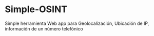 # Simple-OSINT
Simple herramienta  Web app para Geolocalización, Ubicación de IP, información de un número telefónico
